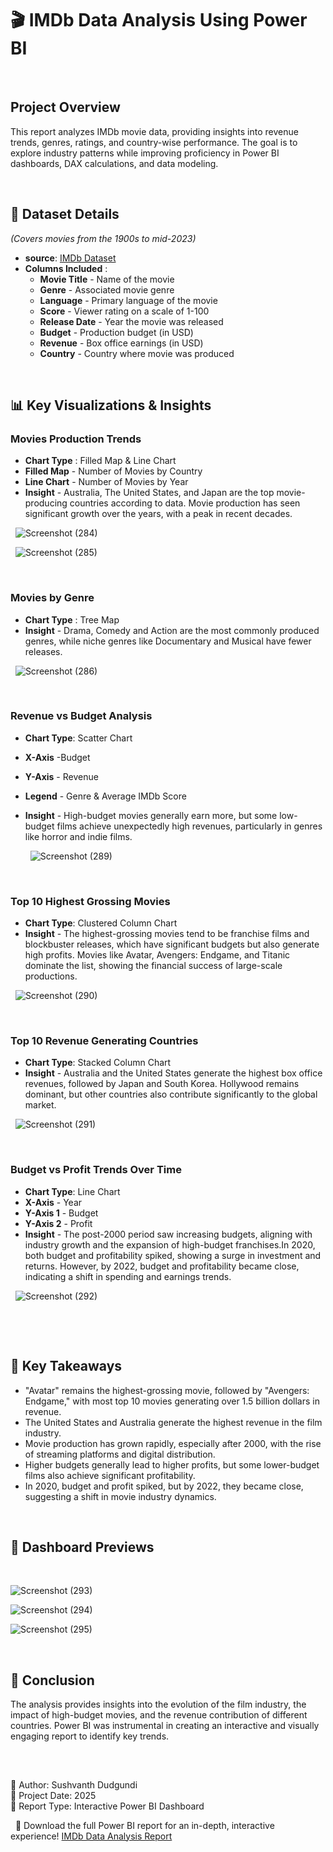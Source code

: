 # 🎬 IMDb Data Analysis Using Power BI

&nbsp;
## Project Overview

This report analyzes IMDb movie data, providing insights into revenue trends, genres, ratings, and country-wise performance. The goal is to explore industry patterns while improving proficiency in Power BI dashboards, DAX calculations, and data modeling.    

&nbsp;
## 📂 Dataset Details

_(Covers movies from the 1900s to mid-2023)_
- **source**: [IMDb Dataset](https://drive.google.com/file/d/1veOTyEq1Tf1Eha25tQojmP6sZnL9P5bq/view?usp=drive_link)
- **Columns Included** :
    - **Movie Title** - Name of the movie
    - **Genre** - Associated movie genre
    -  **Language** - Primary language of the movie
    -  **Score** - Viewer rating on a scale of 1-100
    -  **Release Date** - Year the movie was released
    -  **Budget** - Production budget (in USD)
    -  **Revenue** - Box office earnings (in USD)
    -  **Country** - Country where movie was produced

&nbsp;
## 📊 Key Visualizations & Insights
### Movies Production Trends
- **Chart Type** : Filled Map & Line Chart
- **Filled Map** - Number of Movies by Country
- **Line Chart** - Number of Movies by Year
- **Insight** - Australia, The United States, and Japan are the top movie-producing countries according to data. Movie production has seen significant growth over the years, with a peak in recent decades.

&nbsp;
![Screenshot (284)](https://github.com/user-attachments/assets/3213bb60-32f0-4732-9acc-836fddbd80ac)

&nbsp;
![Screenshot (285)](https://github.com/user-attachments/assets/ae67a293-1b59-4cc7-b509-f65fbfb41652)
&nbsp;

&nbsp;
### Movies by Genre 
- **Chart Type** : Tree Map
- **Insight** - Drama, Comedy and Action are the most commonly produced genres, while niche genres like Documentary and Musical have fewer releases.

&nbsp;
![Screenshot (286)](https://github.com/user-attachments/assets/f8a2fb8f-e438-454a-97a4-859544387cb0)

&nbsp;
&nbsp;
### Revenue vs Budget Analysis
- **Chart Type**: Scatter Chart
- **X-Axis** -Budget
- **Y-Axis** - Revenue
- **Legend** - Genre & Average IMDb Score
- **Insight** - High-budget movies generally earn more, but some low-budget films achieve unexpectedly high revenues, particularly in genres like horror and indie films.

  &nbsp;
![Screenshot (289)](https://github.com/user-attachments/assets/556d0b3d-6841-4f54-9dbd-d7148ede409e)
&nbsp;

&nbsp;
### Top 10 Highest Grossing Movies
- **Chart Type**: Clustered Column Chart
- **Insight** - The highest-grossing movies tend to be franchise films and blockbuster releases, which have significant budgets but also generate high profits. Movies like Avatar, Avengers: Endgame, and Titanic dominate the list, showing the financial success of large-scale productions.

&nbsp;
![Screenshot (290)](https://github.com/user-attachments/assets/821a37b1-d7ff-4f43-abf2-7652e7065ac2)
&nbsp;

&nbsp;
### Top 10 Revenue Generating Countries
- **Chart Type**: Stacked Column Chart
- **Insight** - Australia and the United States generate the highest box office revenues, followed by Japan and South Korea. Hollywood remains dominant, but other countries also contribute significantly to the global market.

&nbsp;
![Screenshot (291)](https://github.com/user-attachments/assets/9b86e1ab-a783-411d-9b03-d753c01be7ba)
&nbsp;

&nbsp;
### Budget vs Profit Trends Over Time
- **Chart Type**: Line Chart
- **X-Axis** - Year
- **Y-Axis 1** - Budget
- **Y-Axis 2** - Profit
- **Insight** - The post-2000 period saw increasing budgets, aligning with industry growth and the expansion of high-budget franchises.In 2020, both budget and profitability spiked, showing a surge in investment and returns. However, by 2022, budget and profitability became close, indicating a shift in spending and earnings trends.

&nbsp;
  ![Screenshot (292)](https://github.com/user-attachments/assets/d520ae2a-d0f4-489a-a156-ac56b043fff4)

&nbsp;
&nbsp;

&nbsp;
## 📌 Key Takeaways

- "Avatar" remains the highest-grossing movie, followed by "Avengers: Endgame," with most top 10 movies generating over 1.5 billion dollars in revenue.
- The United States and Australia generate the highest revenue in the film industry.
- Movie production has grown rapidly, especially after 2000, with the rise of streaming platforms and digital distribution.
- Higher budgets generally lead to higher profits, but some lower-budget films also achieve significant profitability.
- In 2020, budget and profit spiked, but by 2022, they became close, suggesting a shift in movie industry dynamics.

&nbsp;
&nbsp;
## 📸 Dashboard Previews
&nbsp;

![Screenshot (293)](https://github.com/user-attachments/assets/9fd1beb4-14cc-4720-bbee-c2e4e747c756)
&nbsp;

![Screenshot (294)](https://github.com/user-attachments/assets/d6cdd2c6-76e2-4303-98ac-374edd5815b2)
&nbsp;

![Screenshot (295)](https://github.com/user-attachments/assets/893000b6-30c1-4a7d-97c0-600b97c3e5b2)
&nbsp;


&nbsp;
## 📢 Conclusion
The analysis provides insights into the evolution of the film industry, the impact of high-budget movies, and the revenue contribution of different countries. Power BI was instrumental in creating an interactive and visually engaging report to identify key trends.

&nbsp;
&nbsp;
##
📌 Author: Sushvanth Dudgundi     
📅 Project Date: 2025    
📁 Report Type: Interactive Power BI Dashboard

&nbsp;
🚀 Download the full Power BI report for an in-depth, interactive experience! [IMDb Data Analysis Report]()


